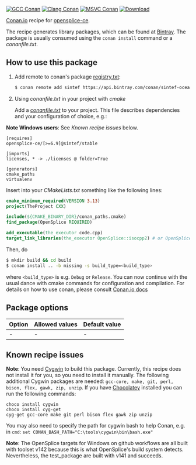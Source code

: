 [![GCC Conan](https://github.com/sintef-ocean/conan-opensplice-ce/workflows/GCC%20Conan/badge.svg)](https://github.com/sintef-ocean/conan-opensplice-ce/actions?query=workflow%3A"GCC+Conan")
[![Clang Conan](https://github.com/sintef-ocean/conan-opensplice-ce/workflows/Clang%20Conan/badge.svg)](https://github.com/sintef-ocean/conan-opensplice-ce/actions?query=workflow%3A"Clang+Conan")
[![MSVC Conan](https://github.com/sintef-ocean/conan-opensplice-ce/workflows/MSVC%20Conan/badge.svg)](https://github.com/sintef-ocean/conan-opensplice-ce/actions?query=workflow%3A"MSVC+Conan")
[![Download](https://api.bintray.com/packages/sintef-ocean/conan/opensplice-ce%3Asintef/images/download.svg)](https://bintray.com/sintef-ocean/conan/opensplice-ce%3Asintef/_latestVersion)


[Conan.io](https://conan.io) recipe for [opensplice-ce](https://github.com/ADLINK-IST/opensplice).

The recipe generates library packages, which can be found at [Bintray](https://bintray.com/sintef-ocean/conan/opensplice-ce%3Asintef).
The package is usually consumed using the `conan install` command or a *conanfile.txt*.

## How to use this package

1. Add remote to conan's package [registry.txt](http://docs.conan.io/en/latest/reference/config_files/registry.txt.html):

   ```bash
   $ conan remote add sintef https://api.bintray.com/conan/sintef-ocean/conan
   ```

2. Using *conanfile.txt* in your project with *cmake*

   Add a [*conanfile.txt*](http://docs.conan.io/en/latest/reference/conanfile_txt.html) to your project. This file describes dependencies and your configuration of choice, e.g.:

**Note Windows users**: See _Known recipe issues_ below.

   ```
   [requires]
   opensplice-ce/[>=6.9]@sintef/stable

   [imports]
   licenses, * -> ./licenses @ folder=True

   [generators]
   cmake_paths
   virtualenv
   ```

   Insert into your *CMakeLists.txt* something like the following lines:
   ```cmake
   cmake_minimum_required(VERSION 3.13)
   project(TheProject CXX)

   include(${CMAKE_BINARY_DIR}/conan_paths.cmake)
   find_package(OpenSplice REQUIRED)

   add_executable(the_executor code.cpp)
   target_link_libraries(the_executor OpenSplice::isocpp2) # or OpenSplice::isocpp
   ```
   Then, do
   ```bash
   $ mkdir build && cd build
   $ conan install .. -b missing -s build_type=<build_type>
   ```
   where `<build_type>` is e.g. `Debug` or `Release`.
   You can now continue with the usual dance with cmake commands for configuration and compilation. For details on how to use conan, please consult [Conan.io docs](http://docs.conan.io/en/latest/)

## Package options

| Option        | Allowed values    | Default value     |
| ------------- | ----------------- | ----------------- |
| -             | -                 | -                 |


## Known recipe issues

**Note**: You need [Cygwin](https://www.cygwin.com/) to build this
package. Currently, this recipe does not install it for you, so you need
to install it manually. The following additional Cygwin packages are
needed: `gcc-core, make, git, perl, bison, flex, gawk, zip, unzip`. If
you have [Chocolatey](https://chocolatey.org/%20) installed you can run
the following commands:

``` shell
choco install cygwin
choco install cyg-get
cyg-get gcc-core make git perl bison flex gawk zip unzip
```

You may also need to specify the path for cygwin bash to help Conan,
e.g. in `cmd`: `set CONAN_BASH_PATH="C:\tools\cygwin\bin\bash.exe"`

**Note**: The OpenSplice targets for Windows on github workflows are all built with
toolset v142 because this is what OpenSplice's build system detects. Nevertheless, the
test_package are built with v141 and succeeds.
